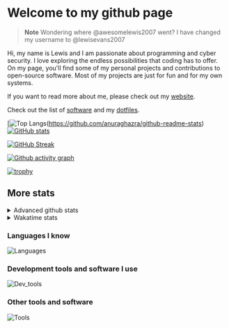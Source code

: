 # Welcome to my github page

> **Note**
> Wondering where @awesomelewis2007 went? I have changed my username to @lewisevans2007

Hi, my name is Lewis and I am passionate about programming and cyber security. I love exploring the endless possibilities that coding has to offer. On my page, you'll find some of my personal projects and contributions to open-source software. Most of my projects are just for fun and for my own systems.

If you want to read more about me, please check out my [website](https://lewisevans2007.github.io/).

Check out the list of [software](https://github.com/lewisevans2007/lewisevans2007/blob/master/software.md) and my [dotfiles](https://github.com/lewisevans2007/dotfiles).

[![Top Langs](https://github-readme-stats.vercel.app/api/top-langs/?username=lewisevans2007&hide=html,css,jupyter%20notebook&langs_count=10&layout=donut&theme=transparent&exclude_repo=GPT-code-repository,Obsidian_vault,Apple-PowerManagement,Apple-Security,CMake,qemu,swift,tcpdump,xnu)(https://github.com/anuraghazra/github-readme-stats) 
[![GitHub stats](https://github-readme-stats.vercel.app/api?username=lewisevans2007&show_icons=true&theme=transparent)](https://github.com/anuraghazra/github-readme-stats)

[![GitHub Streak](https://streak-stats.demolab.com?user=lewisevans2007&theme=transparent)](https://git.io/streak-stats)

[![Github activity graph](https://github-readme-activity-graph.vercel.app/graph?username=lewisevans2007&theme=github-compact&area=true)](https://github.com/ashutosh00710/github-readme-activity-graph)

[![trophy](https://github-profile-trophy.vercel.app/?username=lewisevans2007&theme=darkhub)](https://github.com/ryo-ma/github-profile-trophy)

## More stats
<details close>
<summary>Advanced github stats</summary>
<br>
  
![Metrics](https://raw.githubusercontent.com/lewisevans2007/lewisevans2007/master/github-metrics.svg)
  
</details>

<details close>
<summary>Wakatime stats</summary>
<br>

<!--START_SECTION:waka-->

```txt
Python       2 hrs 9 mins    █████████░░░░░░░░░░░░░░░░   35.40 %
HTML         1 hr 31 mins    ██████▒░░░░░░░░░░░░░░░░░░   25.03 %
Markdown     1 hr 9 mins     ████▓░░░░░░░░░░░░░░░░░░░░   19.05 %
JSON         30 mins         ██░░░░░░░░░░░░░░░░░░░░░░░   08.33 %
Other        18 mins         █▒░░░░░░░░░░░░░░░░░░░░░░░   04.93 %
Text         10 mins         ▓░░░░░░░░░░░░░░░░░░░░░░░░   02.86 %
PowerShell   5 mins          ▒░░░░░░░░░░░░░░░░░░░░░░░░   01.61 %
C++          4 mins          ▒░░░░░░░░░░░░░░░░░░░░░░░░   01.16 %
Bash         4 mins          ▒░░░░░░░░░░░░░░░░░░░░░░░░   01.11 %
CSV          1 min           ░░░░░░░░░░░░░░░░░░░░░░░░░   00.48 %
INI          0 secs          ░░░░░░░░░░░░░░░░░░░░░░░░░   00.03 %
```

<!--END_SECTION:waka-->
</details>

### Languages I know
![Languages](https://skillicons.dev/icons?i=python,cpp,cs,c,javascript,nodejs,dotnet,bash,css,html,rust)
### Development tools and software I use
![Dev_tools](https://skillicons.dev/icons?i=git,docker,github,googlecloud,vscode,visualstudio,raspberrypi,linux,powershell,replit)
### Other tools and software
![Tools](https://skillicons.dev/icons?i=blender,ps,pr,ai,xd,figma)
